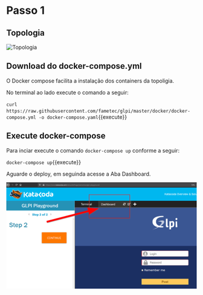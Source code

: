 # Passo 1


## Topologia 


![Topologia](https://raw.githubusercontent.com/fametec/glpi/master/topologia-docker-compose-glpi.png)



## Download do docker-compose.yml


O Docker compose facilita a instalação dos containers da topoligia. 

No terminal ao lado execute o comando a seguir: 

`curl https://raw.githubusercontent.com/fametec/glpi/master/docker/docker-compose.yml -o docker-compose.yaml`{{execute}}


## Execute docker-compose


Para inciar execute o comando `docker-compose up` conforme a seguir: 


`docker-compose up`{{execute}}



Aguarde o deploy, em seguinda acesse a Aba Dashboard. 


![Dashboard](https://github.com/eduardofraga/katacoda-scenarios/raw/master/glpi-playground/katacoda/2020-03-21-18-12-46-Window.png)




